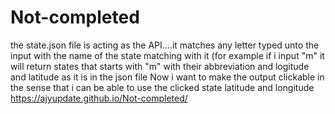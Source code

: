 # Not-completed
the state.json file is acting as the API....it matches any letter typed unto the input with the name of the state matching with it (for example if i input "m" it will return states that starts with "m" with their abbreviation and logitude and latitude as it is in the json  file
Now i want to make the output clickable in the sense that i can be able to use the clicked state latitude and longitude
https://ajyupdate.github.io/Not-completed/
